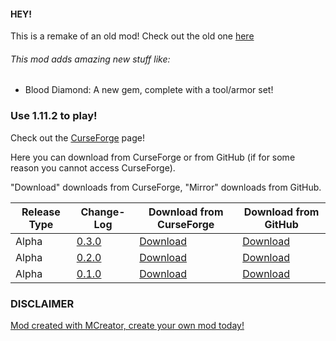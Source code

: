 #### HEY!

This is a remake of an old mod! Check out the old one [here](http://teamcstudios.pro/CStudiosMod)

###### This mod adds amazing new stuff like:

- Blood Diamond: A new gem, complete with a tool/armor set!

### Use 1.11.2 to play!

Check out the [CurseForge](https://minecraft.curseforge.com/projects/cstudiosmod/files) page!

Here you can download from CurseForge or from GitHub (if for some reason you cannot access CurseForge).

"Download" downloads from CurseForge, "Mirror" downloads from GitHub.

Release Type | Change-Log | Download from CurseForge | Download from GitHub
----------|---------|-------|-------
Alpha | [0.3.0](https://github.com/TeamCstudios/CStudiosMod2/releases/tag/v0.3.0) | [Download](https://minecraft.curseforge.com/projects/cstudiosmod/files/2534735/download) | [Download](https://github.com/TeamCstudios/CStudiosMod2/raw/v0.2.0/builds/alpha-builds/cstudiosmod2_0.3.0.jar)
Alpha | [0.2.0](https://github.com/TeamCstudios/CStudiosMod2/releases/tag/v0.2.0) | [Download](https://minecraft.curseforge.com/projects/cstudiosmod/files/2534620/download) | [Download](https://github.com/TeamCstudios/CStudiosMod2/raw/v0.2.0/builds/alpha-builds/cstudiosmod2_0.2.0.jar)
Alpha | [0.1.0](https://github.com/TeamCstudios/CStudiosMod2/releases/tag/v0.1.0) | [Download](https://minecraft.curseforge.com/projects/cstudiosmod/files/2534494/download) | [Download](https://github.com/TeamCstudios/CStudiosMod2/raw/master/builds/alpha-builds/cstudiosmod2_0.1.0.jar)

### DISCLAIMER
[Mod created with MCreator, create your own mod today!](https://mcreator.pylo.co/)
